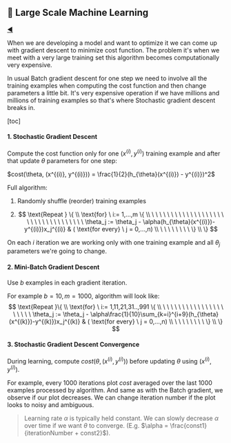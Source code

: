 ## :elephant: Large Scale Machine Learning

[:arrow_backward:](../../ds_index)

When we are developing a model and want to optimize it we can come up with gradient descent to minimize cost function. The problem it's when we meet with a very large training set this algorithm becomes computationally very expensive. 

In usual Batch gradient descent for one step we need to involve all the training examples when computing the cost function and then change parameters a little bit. It's very expensive operation if we have millions and millions of training examples so that's where Stochastic gradient descent breaks in.

[toc]

#### 1. Stochastic Gradient Descent

Compute the cost function only for one ($x^{(i)}, y^{(i)}$) training example and after that update $\theta$ parameters for one step:

$cost(\theta, (x^{(i)}, y^{(i)})) = \frac{1}{2}(h_{\theta}(x^{(i)}) - y^{(i)})^2$

Full algorithm:

1. Randomly shuffle (reorder) training examples

2. $$
   \text{Repeat } \{ 
   \\ \text{for} \ i:= 1,...,m \{ 
   \\ \ \ \ \ \ \ \ \ \ \ \ \ \ \ \ \ \ \ \ \ \ \ \ \ \ \ \ \ \ \ \ \ \ \  \theta_j := \theta_j - \alpha(h_{\theta}(x^{(i)})-y^{(i)})x_j^{(i)} & ( \text{for every} \ j = 0,...,n)
   \\ \ \ \ \ \ \ \ \ \} 
   \\ \}
   $$

On each $i$ iteration we are working only with one training example and all $\theta_j$ parameters we're going to change. 



#### 2. Mini-Batch Gradient Descent

Use $b$ examples in each gradient iteration.

For example $b=10, m=1000$, algorithm will look like:
$$
\text{Repeat }\{ 
\\ \text{for} \ i:= 1,11,21,31..,991 \{ 
\\ \ \ \ \ \ \ \ \ \ \ \ \ \ \ \ \ \ \ \ \ \  \theta_j := \theta_j - \alpha\frac{1}{10}\sum_{k=i}^{i+9}(h_{\theta}(x^{(k)})-y^{(k)})x_j^{(k)} & ( \text{for every} \ j = 0,...,n)
\\ \ \ \ \ \ \ \ \ \} 
\\ \}
$$



#### 3. Stochastic Gradient Descent Convergence

During learning, compute $cost(\theta, (x^{(i)}, y^{(i)}))$ before updating $\theta$ using $(x^{(i)}, y^{(i)}).$

For example, every 1000 iterations plot $cost$ averaged over the last 1000 examples processed by algorithm. And same as with the Batch gradient, we observe if our plot decreases. We can change iteration number if the plot looks to noisy and ambiguous.

> Learning rate $\alpha$ is typically held constant. We can slowly decrease $\alpha$ over time if we want $\theta$ to converge. (E.g. $\alpha = \frac{const1}{iterationNumber + const2}$).